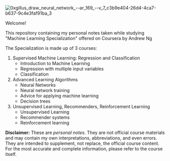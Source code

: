![0xgillus_draw_neural_network_--ar_169_--v_7_c3b9e404-26d4-4ca7-b637-9c4e3faf91ba_3](https://github.com/user-attachments/assets/93e3ad6b-9a33-4c61-9671-df3f31af5b70)

Welcome!

This repository containing my personal notes taken while studying "Machine Learning Specialization" offered on Coursera by Andrew Ng

The Specialization is made up of 3 courses:
  1. Supervised Machine Learning: Regression and Classification
      - Introduction to Machine Learning
      - Regression with multiple input variables
      - Classification
  3. Advanced Learning Algorithms
      - Neural Networks
      - Neural network training
      - Advice for applying machine learning
      - Decision trees
  5. Unsupervised Learning, Recommenders, Reinforcement Learning
      - Unsupervised Learning
      - Recommender systems
      - Reinforcement learning



**Disclaimer:** These are *personal notes*. They are not official course materials and may contain my own interpretations, abbreviations, and even errors. They are intended to supplement, not replace, the official course content. For the most accurate and complete information, please refer to the course itself.
